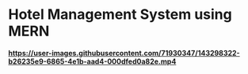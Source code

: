 <h1><b>Hotel Management System using MERN<b></h1>

https://user-images.githubusercontent.com/71930347/143298322-b26235e9-6865-4e1b-aad4-000dfed0a82e.mp4

